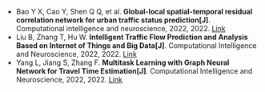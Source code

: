 * Bao Y X, Cao Y, Shen Q Q, et al. <b>Global-local spatial-temporal residual correlation network for urban traffic status prediction[J]</b>. Computational intelligence and neuroscience, 2022, 2022. [Link](https://www.hindawi.com/journals/cin/2022/7344522/)
* Liu B, Zhang T, Hu W. <b>Intelligent Traffic Flow Prediction and Analysis Based on Internet of Things and Big Data[J]</b>. Computational Intelligence and Neuroscience, 2022, 2022. [Link](https://www.hindawi.com/journals/cin/2022/6420799/)
* Yang L, Jiang S, Zhang F. <b>Multitask Learning with Graph Neural Network for Travel Time Estimation[J]</b>. Computational Intelligence and Neuroscience, 2022, 2022. [Link](https://www.hindawi.com/journals/cin/2022/6622734/)
